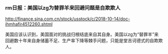 ### rm日报：美国以zg为替罪羊来回避问题是自欺欺人
http://finance.sina.com.cn/stock/usstock/c/2018-10-14/doc-ihmhafir4512260.shtml

美国应该认识到，美国面对的挑战归根结底来自其自身。美国以zg为“替罪羊”来回避数十年来自身储蓄不足、生产率下降等棘手问题，只能是堂吉诃德式的自欺欺人。
